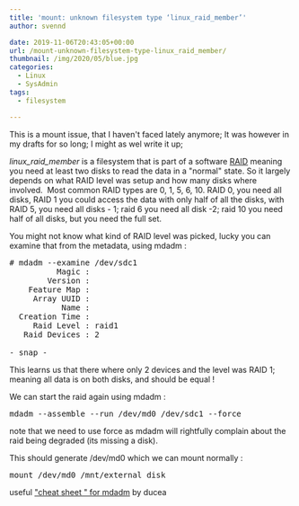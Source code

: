 ```yaml
---
title: 'mount: unknown filesystem type ‘linux_raid_member’'
author: svennd

date: 2019-11-06T20:43:05+00:00
url: /mount-unknown-filesystem-type-linux_raid_member/
thumbnail: /img/2020/05/blue.jpg
categories:
  - Linux
  - SysAdmin
tags:
  - filesystem

---
```

This is a mount issue, that I haven't faced lately anymore; It was however in my drafts for so long; I might as wel write it up;

_linux\_raid\_member_ is a filesystem that is part of a software [RAID][1] meaning you need at least two disks to read the data in a "normal" state. So it largely depends on what RAID level was setup and how many disks where involved.  Most common RAID types are 0, 1, 5, 6, 10. RAID 0, you need all disks, RAID 1 you could access the data with only half of all the disks, with RAID 5, you need all disks - 1; raid 6 you need all disk -2; raid 10 you need half of all disks, but you need the full set.

You might not know what kind of RAID level was picked, lucky you can examine that from the metadata, using mdadm :

<pre># mdadm --examine /dev/sdc1
          Magic :
        Version : 
    Feature Map :
     Array UUID : 
           Name : 
  Creation Time : 
     Raid Level : raid1
   Raid Devices : 2

- snap -</pre>

This learns us that there where only 2 devices and the level was RAID 1; meaning all data is on both disks, and should be equal !

We can start the raid again using mdadm :

<pre>mdadm --assemble --run /dev/md0 /dev/sdc1 --force</pre>

note that we need to use force as mdadm will rightfully complain about the raid being degraded (its missing a disk).

This should generate /dev/md0 which we can mount normally :

<pre>mount /dev/md0 /mnt/external_disk</pre>

useful ["cheat sheet " for mdadm][2] by ducea

&nbsp;

 [1]: https://en.wikipedia.org/wiki/RAID
 [2]: http://www.ducea.com/2009/03/08/mdadm-cheat-sheet/